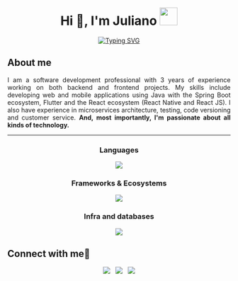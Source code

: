 <h1 align="center">Hi 👋, I'm Juliano <img height="40" src="https://emoji.gg/assets/emoji/7333-parrotdance.gif"></h1>

<p align="center">
<a href="https://git.io/typing-svg"><img src="https://readme-typing-svg.demolab.com?font=Fira+Code&duration=4000&pause=1000&color=6C63FE&center=true&vCenter=true&multiline=true&random=false&width=700&height=40&lines=A+passionate+Java+and+front-end+developer+from+Brazil." alt="Typing SVG" /></a>
</p>

<h2>About me</h2>  
<p align="justify">I am a software development professional with 3 years of experience working on both backend and frontend projects. My skills include developing web and mobile applications using Java with the Spring Boot ecosystem, Flutter and the React ecosystem (React Native and React JS). I also have experience in microservices architecture, testing, code versioning and customer service. <b>And, most importantly, I'm passionate about all kinds of technology.</b></b></p>

<hr>

<h3 align="center">Languages</h3>
<p align="center">
  <img src="https://skillicons.dev/icons?i=java,kotlin,cs,python,dart,ts,js" />
</p>

<h3 align="center">Frameworks & Ecosystems</h3>
<p align="center">
  <img src="https://skillicons.dev/icons?i=spring,flutter,react,angular,dotnet,nodejs" />
</p>

<h3 align="center">Infra and databases</h3>
<p align="center">
  <img src="https://skillicons.dev/icons?i=gcp,aws,docker,mysql,postgresql" />
</p>

<h2>Connect with me🤝</h2> 

<p align="center">
  <a target="_blank" href="https://www.linkedin.com/in/julianoccmoreira/" style="cursor:pointer; text-decoration: none">
    <img src="https://skillicons.dev/icons?i=linkedin"  style="border: none;">
  </a>
  &nbsp;
  <a target="_blank" href="https://dev.to/julianoccmoreira" style="cursor:pointer; text-decoration: none">
    <img src="https://skillicons.dev/icons?i=devto"  style="border: none;">
  </a>
  &nbsp;
  <a target="_blank" href="https://stackoverflow.com/users/17686914/juliano-colere-c-moreira" style="cursor:pointer; text-decoration: none">
    <img src="https://skillicons.dev/icons?i=stackoverflow"  style="border: none;">
  </a>
</p>
